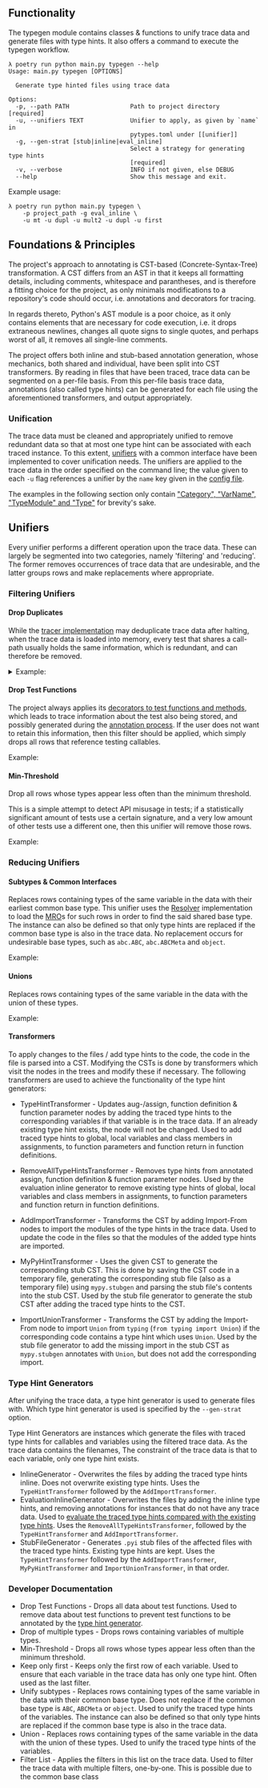 ## Functionality
The typegen module contains classes & functions to unify trace data and generate files with type hints. 
It also offers a command to execute the typegen workflow.

```
λ poetry run python main.py typegen --help
Usage: main.py typegen [OPTIONS]

  Generate type hinted files using trace data

Options:
  -p, --path PATH                 Path to project directory  [required]
  -u, --unifiers TEXT             Unifier to apply, as given by `name` in
                                  pytypes.toml under [[unifier]]
  -g, --gen-strat [stub|inline|eval_inline]
                                  Select a strategy for generating type hints
                                  [required]
  -v, --verbose                   INFO if not given, else DEBUG
  --help                          Show this message and exit.
```

Example usage: 

```
λ poetry run python main.py typegen \
    -p project_path -g eval_inline \
    -u mt -u dupl -u mult2 -u dupl -u first
```

## Foundations & Principles

The project's approach to annotating is CST-based (Concrete-Syntax-Tree) transformation.
A CST differs from an AST in that it keeps all formatting details, including comments, whitespace and parantheses, and is therefore a fitting choice for the project, as only minimals modifications to a repository's code should occur, i.e. annotations and decorators for tracing.

In regards thereto, Python's AST module is a poor choice, as it only contains elements that are necessary for code execution, i.e. it drops extraneous newlines, changes all quote signs to single quotes, and perhaps worst of all, it removes all single-line comments.

The project offers both inline and stub-based annotation generation, whose mechanics, both shared and individual, have been split into CST transformers.
By reading in files that have been traced, trace data can be segmented on a per-file basis.
From this per-file basis trace data, annotations (also called type hints) can be generated for each file using the aforementioned transformers, and output appropriately.

### Unification

The trace data must be cleaned and appropriately unified to remove redundant data so that at most one type hint can be associated with each traced instance. 
To this extent, [unifiers](#unifiers) with a common interface have been implemented to cover unification needs.
The unifiers are applied to the trace data in the order specified on the command line; the value given to each `-u` flag references a unifier by the `name` key given in the [config file](../misc/config.md#example).

The examples in the following section only contain ["Category", "VarName", "TypeModule" and "Type"](tracing.md#api) for brevity's sake.

## Unifiers

Every unifier performs a different operation upon the trace data.
These can largely be segmented into two categories, namely 'filtering' and 'reducing'.
The former removes occurrences of trace data that are undesirable, and the latter groups rows and make replacements where appropriate.


### Filtering Unifiers


#### Drop Duplicates

While the [tracer implementation](tracing.md#tracer---setting-syssettrace-and-collecting-data) may deduplicate trace data after halting, when the trace data is loaded into memory, every test that shares a call-path usually holds the same information, which is redundant, and can therefore be removed.


<details>
<summary>Example:</summary>
```py
print("Hello World")
```
</details>


#### Drop Test Functions

The project always applies its [decorators to test functions and methods](fetching.md#decorators.trace), which leads to trace information about the test also being stored, and possibly generated during the [annotation process](#type-hint-generators).
If the user does not want to retain this information, then this filter should be applied, which simply drops all rows that reference testing callables.

Example:



#### Min-Threshold

Drop all rows whose types appear less often than the minimum threshold. 

This is a simple attempt to detect API misusage in tests; if a statistically significant amount of tests use a certain signature, and a very low amount of other tests use a different one, then this unifier will remove those rows.

Example:


### Reducing Unifiers


#### Subtypes & Common Interfaces

Replaces rows containing types of the same variable in the data with their earliest common base type.
This unifier uses the [Resolver](../misc/resolver.md) implementation to load the [MRO](https://www.python.org/download/releases/2.3/mro/)s for such rows in order to find the said shared base type.
The instance can also be defined so that only type hints are replaced if the common base type is also in the trace data.
No replacement occurs for undesirable base types, such as `abc.ABC`, `abc.ABCMeta` and `object`.

Example:



#### Unions

Replaces rows containing types of the same variable in the data with the union of these types.

Example:


#### Transformers

To apply changes to the files / add type hints to the code, the code in the file is parsed into a CST. 
Modifying the CSTs is done by transformers which visit the nodes in the trees and modify these if necessary. 
The following transformers are used to achieve the functionality of the type hint generators:

* TypeHintTransformer - Updates aug-/assign, function definition & function parameter nodes by adding the traced type hints to the corresponding variables if that variable is in the trace data. If an already existing type hint exists, the node will not be changed. 
Used to add traced type hints to global, local variables and class members in assignments, to function parameters and function return in function definitions.

* RemoveAllTypeHintsTransformer - Removes type hints from annotated assign, function definition & function parameter nodes.
Used by the evaluation inline generator to remove existing type hints of global, local variables and class members in assignments, to function parameters and function return in function definitions.

* AddImportTransformer - Transforms the CST by adding Import-From nodes to import the modules of the type hints in the trace data. 
Used to update the code in the files so that the modules of the added type hints are imported.

* MyPyHintTransformer - Uses the given CST to generate the corresponding stub CST. This is done by saving the CST code in a temporary file, generating the corresponding stub file (also as a temporary file) using `mypy.stubgen` and parsing the stub file's contents into the stub CST.
Used by the stub file generator to generate the stub CST after adding the traced type hints to the CST.

* ImportUnionTransformer - Transforms the CST by adding the Import-From node to import `Union` from `typing` (`from typing import Union`) if the corresponding code contains a type hint which uses `Union`.
Used by the stub file generator to add the missing import in the stub CST as `mypy.stubgen` annotates with `Union`, but does not add the corresponding import.


### Type Hint Generators

After unifying the trace data, a type hint generator is used to generate files with. 
Which type hint generator is used is specified by the `--gen-strat` option.

Type Hint Generators are instances which generate the files with traced type hints for callables and variables using the filtered trace data. As the trace data contains the filenames,  The constraint of the trace data is that to each variable, only one type hint exists. 


* InlineGenerator - Overwrites the files by adding the traced type hints inline. Does not overwrite existing type hints. Uses the `TypeHintTransformer` followed by the `AddImportTransformer`.
* EvaluationInlineGenerator - Overwrites the files by adding the inline type hints, and removing annotations for instances that do not have any trace data. Used to [evaluate the traced type hints compared with the existing type hints](evaluating.md). Uses the `RemoveAllTypeHintsTransformer`, followed by the `TypeHintTransformer` and `AddImportTransformer`.
* StubFileGenerator - Generates `.pyi` stub files of the affected files with the traced type hints. Existing type hints are kept. Uses the `TypeHintTransformer` followed by the `AddImportTransformer`, `MyPyHintTransformer` and `ImportUnionTransformer`, in that order.




### Developer Documentation



* Drop Test Functions - Drops all data about test functions. Used to remove data about test functions to prevent test functions to be annotated by the [type hint generator](#type-hint-generators).
* Drop of multiple types - Drops rows containing variables of multiple types.
* Min-Threshold - Drops all rows whose types appear less often than the minimum threshold.
* Keep only first - Keeps only the first row of each variable. Used to ensure that each variable in the trace data has only one type hint. Often used as the last filter.
* Unify subtypes - Replaces rows containing types of the same variable in the data with their common base type. Does not replace if the common base type is `ABC`, `ABCMeta` or `object`. 
Used to unify the traced type hints of the variables. The instance can also be defined so that only type hints are replaced if the common base type is also in the trace data.
* Union - Replaces rows containing types of the same variable in the data with the union of these types. Used to unify the traced type hints of the variables.
* Filter List - Applies the filters in this list on the trace data. Used to filter the trace data with multiple filters, one-by-one. This is possible due to the common base class